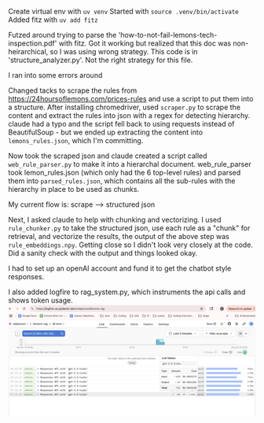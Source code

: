 Create virtual env with `uv venv`
Started with `source .venv/bin/activate`
Added fitz with `uv add fitz`

Futzed around trying to parse the 'how-to-not-fail-lemons-tech-inspection.pdf' with fitz.
Got it working but realized that this doc was non-heirarchical, so I was using wrong strategy.
This code is in 'structure_analyzer.py'. Not the right strategy for this file.

I ran into some errors around

Changed tacks to scrape the rules from https://24hoursoflemons.com/prices-rules and use a script
to put them into a structure. After installing chromedriver, used `scraper.py` to scrape the content
and extract the rules into json with a regex for detecting hierarchy. claude had a typo
and the script fell back to using requests instead of BeautifulSoup - but we ended up extracting
the content into `lemons_rules.json`, which I'm committing.

Now took the scraped json and claude created a script called `web_rule_parser.py` to make it into a
hierarchal document. web_rule_parser took lemon_rules.json (which only had the 6 top-level rules)
and parsed them into `parsed_rules.json`, which contains all the sub-rules with the hierarchy in place to be used as chunks.

My current flow is:
scrape --> structured json

Next, I asked claude to help with chunking and vectorizing. I used `rule_chunker.py` to take the
structured json, use each rule as a "chunk" for retrieval, and vectorize the results, the output of the above step was `rule_embeddings.npy`. Getting close so I didn't look very closely at the code. Did a sanity check with the output and things looked okay.

I had to set up an openAI account and fund it to get the chatbot style responses.

I also added logfire to rag_system.py, which instruments the api calls and shows token usage.
![logfire image](./assets/logfire.png)
